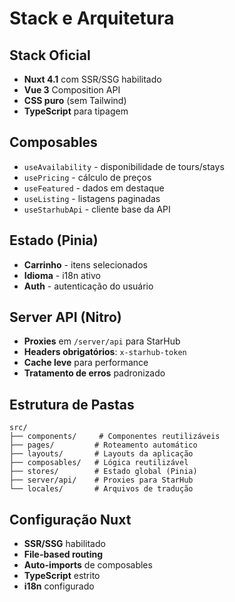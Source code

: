 # Stack e Arquitetura

## Stack Oficial
- **Nuxt 4.1** com SSR/SSG habilitado
- **Vue 3** Composition API
- **CSS puro** (sem Tailwind)
- **TypeScript** para tipagem

## Composables
- `useAvailability` - disponibilidade de tours/stays
- `usePricing` - cálculo de preços
- `useFeatured` - dados em destaque
- `useListing` - listagens paginadas
- `useStarhubApi` - cliente base da API

## Estado (Pinia)
- **Carrinho** - itens selecionados
- **Idioma** - i18n ativo
- **Auth** - autenticação do usuário

## Server API (Nitro)
- **Proxies** em `/server/api` para StarHub
- **Headers obrigatórios**: `x-starhub-token`
- **Cache leve** para performance
- **Tratamento de erros** padronizado

## Estrutura de Pastas
```
src/
├── components/     # Componentes reutilizáveis
├── pages/         # Roteamento automático
├── layouts/       # Layouts da aplicação
├── composables/   # Lógica reutilizável
├── stores/        # Estado global (Pinia)
├── server/api/    # Proxies para StarHub
└── locales/       # Arquivos de tradução
```

## Configuração Nuxt
- **SSR/SSG** habilitado
- **File-based routing**
- **Auto-imports** de composables
- **TypeScript** estrito
- **i18n** configurado
